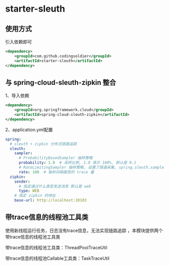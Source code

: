 # starter-sleuth

## 使用方式
引入依赖即可
```xml
<dependency>
    <groupId>com.github.codingsoldier</groupId>
    <artifactId>starter-sleuth</artifactId>
</dependency>
```

## 与 spring-cloud-sleuth-zipkin 整合
1、导入依赖
```xml
<dependency>
    <groupId>org.springframework.cloud</groupId>
    <artifactId>spring-cloud-sleuth-zipkin</artifactId>
</dependency>
```
2、application.yml配置
```yaml
spring:
  # sleuth + zipkin 分布式链路追踪
  sleuth:
    sampler:
      # ProbabilityBasedSampler 抽样策略
      probability: 1.0  # 采样比例, 1.0 表示 100%, 默认是 0.1
      # RateLimitingSampler 抽样策略, 设置了限速采集, spring.sleuth.sampler.probability 属性值无效
      rate: 100  # 每秒间隔接受的 trace 量
  zipkin:
    sender:
      # 指定通过什么类型发送消息 默认是 web
      type: WEB
    # 指定 zipkin 的地址
    base-url: http://localhost:10103
```

## 带trace信息的线程池工具类
使用新线程运行任务，日志没有trace信息，无法实现链路追踪
，本模块提供两个带trace信息的线程池工具类

带trace信息的线程池工具类：ThreadPoolTraceUtil 

带trace信息的线程池Callable工具类：TaskTraceUtil 
